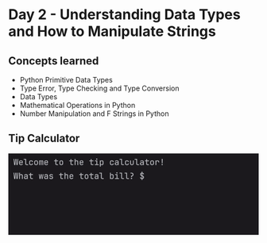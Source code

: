 # Day 2 - Understanding Data Types and How to Manipulate Strings
## Concepts learned
- Python Primitive Data Types
- Type Error, Type Checking and Type Conversion
- Data Types
- Mathematical Operations in Python
- Number Manipulation and F Strings in Python
## Tip Calculator
![Day 002 Code Demo](../gifs/Day002.gif)
